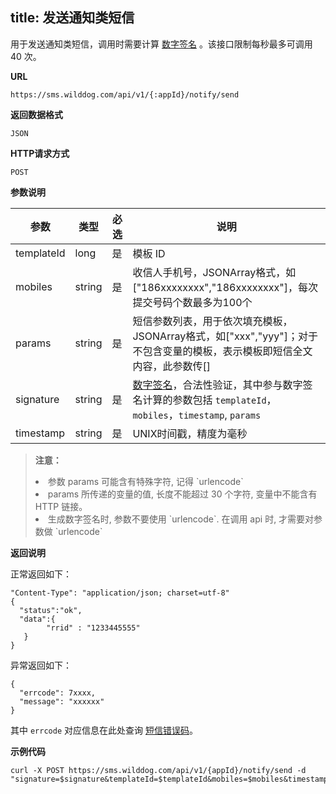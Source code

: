 
title: 发送通知类短信
---

用于发送通知类短信，调用时需要计算 [数字签名](/sms/guide/signature.html#生成数字签名的方法) 。该接口限制每秒最多可调用 40 次。

**URL**

```
https://sms.wilddog.com/api/v1/{:appId}/notify/send
```
**返回数据格式**

```
JSON
```

**HTTP请求方式**    

```
POST    
```

**参数说明**

|参数           |类型           |必选       |说明|
|--------------|--------------|----------|---|
|templateId     |long            |是         |模板 ID|
|mobiles          |string         |是         |收信人手机号，JSONArray格式，如["186xxxxxxxx","186xxxxxxxx"]，每次提交号码个数最多为100个|
|params           |string         |是         |短信参数列表，用于依次填充模板，JSONArray格式，如["xxx","yyy"]；对于不包含变量的模板，表示模板即短信全文内容，此参数传[]|
|signature      |string         |是         |[数字签名](/sms/guide/signature.html#数字签名验证模式)，合法性验证，其中参与数字签名计算的参数包括 `templateId`， `mobiles`，`timestamp`, `params`|
|timestamp      |string         |是         |UNIX时间戳，精度为毫秒|

<blockquote class="warning">
  <p><strong>注意：</strong></p>
  <li>参数 params 可能含有特殊字符, 记得 `urlencode`</li>
  <li>params 所传递的变量的值, 长度不能超过 30 个字符, 变量中不能含有 HTTP 链接。</li>
   <li>生成数字签名时, 参数不要使用 `urlencode`. 在调用 api 时, 才需要对参数做 `urlencode`
</li>
</blockquote>

**返回说明**

正常返回如下：

```
"Content-Type": "application/json; charset=utf-8"
{
  "status":"ok",
  "data":{
        "rrid" : "1233445555"
   }
}
```

异常返回如下：

```
{
  "errcode": 7xxxx,
  "message": "xxxxxx"
}
```
其中 `errcode` 对应信息在此处查询 [短信错误码](/sms/api/error-code.html)。

**示例代码**

```
curl -X POST https://sms.wilddog.com/api/v1/{appId}/notify/send -d "signature=$signature&templateId=$templateId&mobiles=$mobiles&timestamp=$timestamp&params=$params"
```


